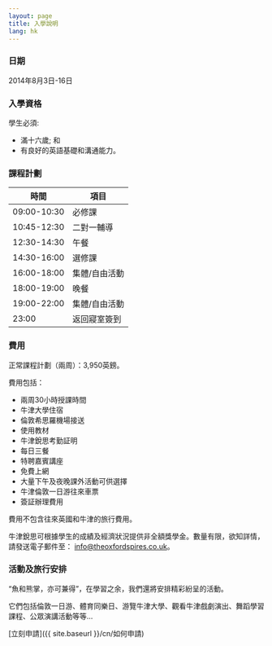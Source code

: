 ```yaml
---
layout: page
title: 入學說明
lang: hk
---
```


### 日期

2014年8月3日-16日

### 入學資格

學生必須:

- 滿十六歲; 和
- 有良好的英語基礎和溝通能力。

### 課程計劃

|時間       |項目                           |
|-----------|-------------------------------|
|09:00-10:30|必修課                         |
|10:45-12:30|二對一輔導                     |
|12:30-14:30|午餐                           |
|14:30-16:00|選修課                         |
|16:00-18:00|集體/自由活動                  |
|18:00-19:00|晚餐                           |
|19:00-22:00|集體/自由活動                  |
|23:00      |返回寢室簽到                   |

### 費用

正常課程計劃（兩周）：3,950英鎊。

費用包括：

- 兩周30小時授課時間
- 牛津大學住宿
- 倫敦希思羅機場接送
- 使用教材
- 牛津銳思考勤証明
- 每日三餐
- 特聘嘉賓講座
- 免費上網
- 大量下午及夜晚課外活動可供選擇
- 牛津倫敦一日游往來車票
- 簽証辦理費用

<p class="message">
費用不包含往來英國和牛津的旅行費用。
</p>

牛津銳思可根據學生的成績及經濟狀況提供非全額獎學金。數量有限，欲知詳情，請發送電子郵件至： [info@theoxfordspires.co.uk](mailto:info@theoxfordspires.co.uk)。

### 活動及旅行安排

“魚和熊掌，亦可兼得”，在學習之余，我們還將安排精彩紛呈的活動。

它們包括倫敦一日游、體育同樂日、游覽牛津大學、觀看牛津戲劇演出、舞蹈學習課程、公眾演講活動等等…


[立刻申請]({{ site.baseurl }}/cn/如何申請)
